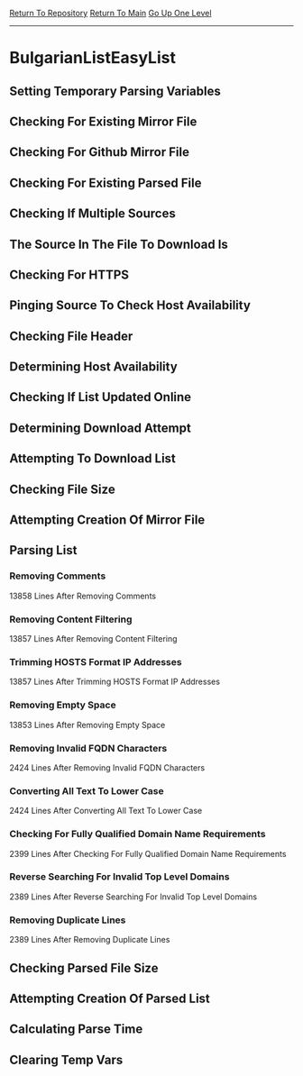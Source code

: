 [Return To Repository](https://github.com/deathbybandaid/piholeparser/)
[Return To Main](https://github.com/deathbybandaid/piholeparser/blob/master/RecentRunLogs/Mainlog.md)
[Go Up One Level](https://github.com/deathbybandaid/piholeparser/blob/master/RecentRunLogs/TopLevelScripts/30-Processing-External-Blacklists.md)
____________________________________
# BulgarianListEasyList
## Setting Temporary Parsing Variables
## Checking For Existing Mirror File
## Checking For Github Mirror File
## Checking For Existing Parsed File
## Checking If Multiple Sources
## The Source In The File To Download Is
## Checking For HTTPS
## Pinging Source To Check Host Availability
## Checking File Header
## Determining Host Availability
## Checking If List Updated Online
## Determining Download Attempt
## Attempting To Download List
## Checking File Size
## Attempting Creation Of Mirror File
## Parsing List
### Removing Comments
13858 Lines After Removing Comments
### Removing Content Filtering
13857 Lines After Removing Content Filtering
### Trimming HOSTS Format IP Addresses
13857 Lines After Trimming HOSTS Format IP Addresses
### Removing Empty Space
13853 Lines After Removing Empty Space
### Removing Invalid FQDN Characters
2424 Lines After Removing Invalid FQDN Characters
### Converting All Text To Lower Case
2424 Lines After Converting All Text To Lower Case
### Checking For Fully Qualified Domain Name Requirements
2399 Lines After Checking For Fully Qualified Domain Name Requirements
### Reverse Searching For Invalid Top Level Domains
2389 Lines After Reverse Searching For Invalid Top Level Domains
### Removing Duplicate Lines
2389 Lines After Removing Duplicate Lines
## Checking Parsed File Size
## Attempting Creation Of Parsed List
## Calculating Parse Time
## Clearing Temp Vars

